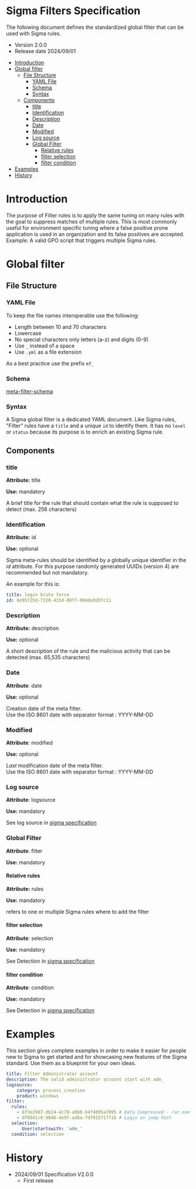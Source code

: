 # Sigma Filters Specification <!-- omit in toc -->

The following document defines the standardized global filter that can be used with Sigma rules.

* Version 2.0.0
* Release date 2024/09/01

- [Introduction](#introduction)
- [Global filter](#global-filter)
  - [File Structure](#file-structure)
    - [YAML File](#yaml-file)
    - [Schema](#schema)
    - [Syntax](#syntax)
  - [Components](#components)
    - [title](#title)
    - [Identification](#identification)
    - [Description](#description)
    - [Date](#date)
    - [Modified](#modified)
    - [Log source](#log-source)
    - [Global Filter](#global-filter-1)
      - [Relative rules](#relative-rules)
      - [filter selection](#filter-selection)
      - [filter condition](#filter-condition)
- [Examples](#examples)
- [History](#history)


# Introduction

The purpose of Filter rules is to apply the same tuning on many rules with the goal to suppress matches of multiple rules. This is most commonly useful for environment specific tuning where a false positive prone application is used in an organization and its false positives are accepted.
Example: A valid GPO script that triggers multiple Sigma rules.

# Global filter
## File Structure

### YAML File

To keep the file names interoperable use the following:

- Length between 10 and 70 characters
- Lowercase
- No special characters only letters (a-z) and digits (0-9)
- Use `_` instead of a space
- Use `.yml` as a file extension

As a best practice use the prefix `mf_`


### Schema

[meta-filter-schema](/schema/meta-filter-schema.json)


### Syntax

A Sigma global filter is a dedicated YAML document.
Like Sigma rules, "Filter" rules have a `title` and a unique `id` to identify them.
It has no `level` or `status` because its purpose is to enrich an existing Sigma rule.


## Components

### title

**Attribute:** title

**Use:** mandatory

A brief title for the rule that should contain what the rule is supposed to detect (max. 256 characters)

### Identification

**Attribute:** id

**Use:** optional

Sigma meta-rules should be identified by a globally unique identifier in the *id* attribute.
For this purpose randomly generated UUIDs (version 4) are recommended but not mandatory.

An example for this is:

```yml
title: login brute force
id: 0e95725d-7320-415d-80f7-004da920fc11
```

### Description

**Attribute:** description

**Use:** optional

A short description of the rule and the malicious activity that can be detected (max. 65,535 characters)

### Date

**Attribute**: date

**Use:** optional

Creation date of the meta filter. \
Use the ISO 8601 date with separator format : YYYY-MM-DD

### Modified

**Attribute**: modified

**Use:** optional

*Last* modification date of the meta filter. \
Use the ISO 8601 date with separator format : YYYY-MM-DD

### Log source

**Attribute**: logsource

**Use:** mandatory

See log source in [sigma specification](Sigma_specification.md)


### Global Filter

**Attribute**: filter

**Use:** mandatory

#### Relative rules

**Attribute:** rules

**Use:** mandatory

refers to one or multiple Sigma rules where to add the filter


#### filter selection

**Attribute**: selection

**Use:** mandatory

See Detection in [sigma specification](Sigma_specification.md)

#### filter condition

**Attribute**: condition

**Use:** mandatory

See Detection in [sigma specification](Sigma_specification.md)

# Examples

This section gives complete examples in order to make it easier for people new to Sigma to get started and for showcasing new features of the Sigma standard. Use them as a blueprint for your own ideas.

```yaml
title: Filter Administrator account
description: The valid administrator account start with adm_
logsource:
    category: process_creation
    product: windows
filter:
  rules:
    - 6f3e2987-db24-4c78-a860-b4f4095a7095 # Data Compressed - rar.exe
    - df0841c0-9846-4e9f-ad8a-7df91571771b # Login on jump host
  selection:
      User|startswith: 'adm_'
  condition: selection
```

# History
* 2024/09/01 Specification V2.0.0
  * First release